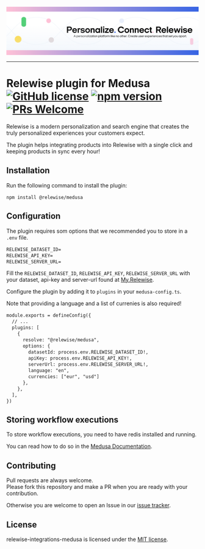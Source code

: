 <p align="center">
  <a href="https://www.relewise.com/">
    <img alt="Relewise" src=".github/banner.png">
  </a>
</p>

---
# Relewise plugin for Medusa [![GitHub license](https://img.shields.io/badge/license-MIT-blue.svg)](./LICENSE) [![npm version](https://badge.fury.io/js/@relewise%2Fmedusa.svg)](https://badge.fury.io/js/@relewise%2Fmedusa) [![PRs Welcome](https://img.shields.io/badge/PRs-welcome-brightgreen.svg)](https://github.com/Relewise/relewise-integrations-medusa/pulls)
Relewise is a modern personalization and search engine that creates the truly personalized experiences your customers expect.

The plugin helps integrating products into Relewise with a single click and keeping products in sync every hour!

## Installation
Run the following command to install the plugin:

```W
npm install @relewise/medusa
```

## Configuration

The plugin requires som options that we recommended you to store in a `.env` file.

```W
RELEWISE_DATASET_ID=
RELEWISE_API_KEY=
RELEWISE_SERVER_URL=
```

Fill the `RELEWISE_DATASET_ID`, `RELEWISE_API_KEY`, `RELEWISE_SERVER_URL` with your dataset, api-key and server-url found at [My.Relewise](https://my.relewise.com/developer-settings).

Configure the plugin by adding it to `plugins` in your `medusa-config.ts`.

Note that providing a language and a list of currenies is also required!

```W
module.exports = defineConfig({
  // ...
  plugins: [
    {
      resolve: "@relewise/medusa",
      options: {
        datasetId: process.env.RELEWISE_DATASET_ID!,
        apiKey: process.env.RELEWISE_API_KEY!,
        serverUrl: process.env.RELEWISE_SERVER_URL!,
        language: "en",
        currencies: ["eur", "usd"]
      },
    },
  ],
})
```
## Storing workflow executions
To store workflow executions, you need to have redis installed and running.

You can read how to do so in the [Medusa Documentation](https://docs.medusajs.com/resources/infrastructure-modules/workflow-engine/redis).

## Contributing

Pull requests are always welcome.  
Please fork this repository and make a PR when you are ready with your contribution.  

Otherwise you are welcome to open an Issue in our [issue tracker](https://github.com/Relewise/relewise-integrations-medusa/issues).

## License

relewise-integrations-medusa is licensed under the [MIT license](./LICENSE).

